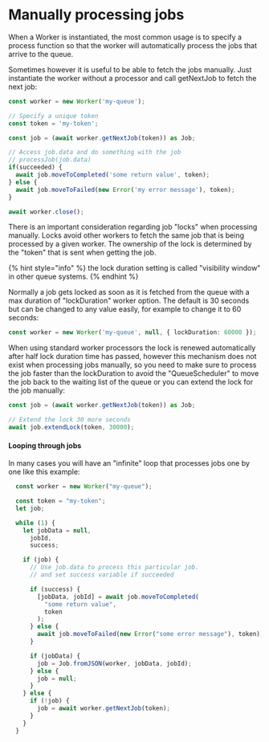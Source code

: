 # Manually processing jobs

When a Worker is instantiated, the most common usage is to specify a process function so that the worker will automatically process the jobs that arrive to the queue.

Sometimes however it is useful to be able to fetch the jobs manually. Just instantiate the worker without a processor and call getNextJob to fetch the next job:

```typescript
const worker = new Worker('my-queue');

// Specify a unique token
const token = 'my-token';

const job = (await worker.getNextJob(token)) as Job;

// Access job.data and do something with the job
// processJob(job.data)
if(succeeded) {
  await job.moveToCompleted('some return value', token);
} else {
  await job.moveToFailed(new Error('my error message'), token);
}

await worker.close();

```

There is an important consideration regarding job "locks" when processing manually. Locks avoid other workers to fetch the same job that is being processed by a given worker. The ownership of the lock is determined by the "token" that is sent when getting the job.

{% hint style="info" %}
the lock duration setting is called "visibility window" in other queue systems.
{% endhint %}

Normally a job gets locked as soon as it is fetched from the queue with a max duration of "lockDuration" worker option. The default is 30 seconds but can be changed to any value easily, for example to change it to 60 seconds:

```typescript
const worker = new Worker('my-queue', null, { lockDuration: 60000 });
```

When using standard worker processors the lock is renewed automatically after half lock duration time has passed, however this mechanism does not exist when processing jobs manually, so you need to make sure to process the job faster than the lockDuration to avoid the "QueueScheduler" to move the job back to the waiting list of the queue or you can extend the lock for the job manually:

```typescript
const job = (await worker.getNextJob(token)) as Job;

// Extend the lock 30 more seconds
await job.extendLock(token, 30000);
```

#### Looping through jobs

In many cases you will have an "infinite" loop that processes jobs one by one like this example:

```typescript
  const worker = new Worker("my-queue");

  const token = "my-token";
  let job;

  while (1) {
    let jobData = null,
      jobId,
      success;

    if (job) {
      // Use job.data to process this particular job.
      // and set success variable if succeeded

      if (success) {
        [jobData, jobId] = await job.moveToCompleted(
          "some return value",
          token
        );
      } else {
        await job.moveToFailed(new Error("some error message"), token);
      }

      if (jobData) {
        job = Job.fromJSON(worker, jobData, jobId);
      } else {
        job = null;
      }
    } else {
      if (!job) {
        job = await worker.getNextJob(token);
      }
    }
  }
```

